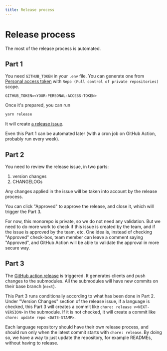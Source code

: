 ```yaml
---
title: Release process
---
```


# Release process

The most of the release process is automated.

## Part 1

You need `GITHUB_TOKEN` in your `.env` file. You can generate one from [Personal access token](https://github.com/settings/tokens/new) with `Repo (Full control of private repositories)` scope.

```
GITHUB_TOKEN=<YOUR-PERSONAL-ACCESS-TOKEN>
```

Once it's prepared, you can run

```bash
yarn release
```

It will create [a release issue](https://github.com/algolia/api-clients-automation/issues/220).

Even this Part 1 can be automated later (with a cron job on GitHub Action, probably run every week).

## Part 2

You need to review the release issue, in two parts:

1. version changes
2. CHANGELOGs

Any changes applied in the issue will be taken into account by the release process.

You can click "Approved" to approve the release, and close it, which will trigger the Part 3.

For now, this monorepo is private, so we do not need any validation. But we need to do more work to check if this issue is created by the team, and if the issue is approved by the team, etc. One idea is, instead of checking "Approved" check-box, team member can leave a comment saying "Approved", and GitHub Action will be able to validate the approval in more secure way.

## Part 3

The [GitHub action release](https://github.com/algolia/api-clients-automation/blob/main/.github/workflows/process-release.yml) is triggered. It generates clients and push changes to the submodules. All the submodules will have new commits on their base branch (`next`).

This Part 3 runs conditionally according to what has been done in Part 2. Under "Version Changes" section of the release issue, if a language is checked, this Part 3 will creates a commit like `chore: release v<NEXT-VERSION>` in the submodule. If it is not checked, it will create a commit like `chore: update repo <DATE-STAMP>`.

Each language repository should have their own release process, and should run only when the latest commit starts with `chore: release`. By doing so, we have a way to just update the repository, for example READMEs, without having to release.
